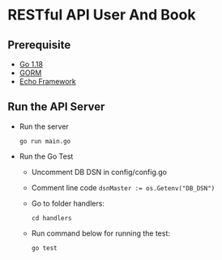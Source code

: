 # RESTful API User And Book

## Prerequisite

- [Go 1.18](https://golang.org/dl/)
- [GORM](https://gorm.io/index.html)
- [Echo Framework](https://echo.labstack.com/)

## Run the API Server

- Run the server

  ```shell
  go run main.go
  ```

- Run the Go Test

  - Uncomment DB DSN in config/config.go
  - Comment line code `dsnMaster := os.Getenv("DB_DSN")`
  - Go to folder handlers:

    ```shell
    cd handlers
    ```

  - Run command below for running the test:

    ```shell
    go test
    ```

